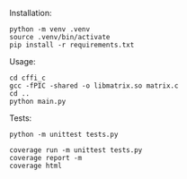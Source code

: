 Installation: 
~~~
python -m venv .venv
source .venv/bin/activate
pip install -r requirements.txt
~~~

Usage:
~~~
cd cffi_c
gcc -fPIC -shared -o libmatrix.so matrix.c
cd ..
python main.py
~~~

Tests:
~~~
python -m unittest tests.py

coverage run -m unittest tests.py
coverage report -m
coverage html
~~~